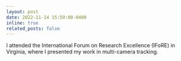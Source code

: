 ```yaml
---
layout: post
date: 2022-11-14 15:59:00-0400
inline: true
related_posts: false
---
```


I attended the International Forum on Research Excellence (IFoRE) in Virginia, where I presented my work in multi-camera tracking.